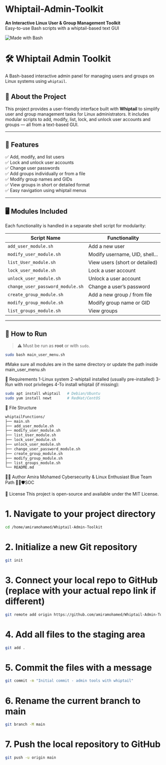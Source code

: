 # Whiptail-Admin-Toolkit
**An Interactive Linux User & Group Management Toolkit**  
Easy-to-use Bash scripts with a whiptail-based text GUI

![Made with Bash](https://img.shields.io/badge/Made%20with-Bash-blue?logo=gnubash)


# 🛠️ Whiptail Admin Toolkit

A Bash-based interactive admin panel for managing users and groups on Linux systems using `whiptail`.

## 📌 About the Project

This project provides a user-friendly interface built with **Whiptail** to simplify user and group management tasks for Linux administrators. It includes modular scripts to add, modify, list, lock, and unlock user accounts and groups — all from a text-based GUI.

---

## 📂 Features

✅ Add, modify, and list users  
✅ Lock and unlock user accounts  
✅ Change user passwords  
✅ Add groups individually or from a file  
✅ Modify group names and GIDs  
✅ View groups in short or detailed format  
✅ Easy navigation using whiptail menus  

---

## 🖥️ Modules Included

Each functionality is handled in a separate shell script for modularity:

| Script Name                          | Functionality                    |
|-------------------------------------|----------------------------------|
| `add_user_module.sh`                | Add a new user                   |
| `modify_user_module.sh`             | Modify username, UID, shell...   |
| `list_User_module.sh`               | View users (short or detailed)   |
| `lock_user_module.sh`               | Lock a user account              |
| `unlock_user_module.sh`             | Unlock a user account            |
| `change_user_password_module.sh`    | Change a user’s password         |
| `create_group_module.sh`            | Add a new group / from file      |
| `modify_group_module.sh`            | Modify group name or GID         |
| `list_groups_module.sh`             | View groups                      |

---

## 🚀 How to Run

> ⚠️ Must be run as **root** or with `sudo`.

```bash
sudo bash main_user_menu.sh
```
#Make sure all modules are in the same directory or update the path inside main_user_menu.sh

📎 Requirements
1-Linux system
2-whiptail installed (usually pre-installed)
3-Run with root privileges
4-To install whiptail (if missing):
```bash
sudo apt install whiptail   # Debian/Ubuntu
sudo yum install newt       # RedHat/CentOS
```
📁 File Structure
```bash
whiptailFunctions/
├── main.sh
├── add_user_module.sh
├── modify_user_module.sh
├── list_User_module.sh
├── lock_user_module.sh
├── unlock_user_module.sh
├── change_user_password_module.sh
├── create_group_module.sh
├── modify_group_module.sh
├── list_groups_module.sh
└── README.md
```
👩‍💻 Author
Amira Mohamed
Cybersecurity & Linux Enthusiast
Blue Team Path 👩‍💻🛡️SOC

📜 License
This project is open-source and available under the MIT License.
# 1. Navigate to your project directory
```bash 
cd /home/amiramohamed/Whiptail-Admin-Toolkit
 ```

# 2. Initialize a new Git repository
```bash 
git init
```

# 3. Connect your local repo to GitHub (replace with your actual repo link if different)
```bash 
git remote add origin https://github.com/amiramohamed/Whiptail-Admin-Toolkit.git
```

# 4. Add all files to the staging area
```bash
git add .
```
# 5. Commit the files with a message
```bash
git commit -m "Initial commit - admin tools with whiptail"
```
# 6. Rename the current branch to main
```bash
git branch -M main
```
# 7. Push the local repository to GitHub
```bash
git push -u origin main
```



